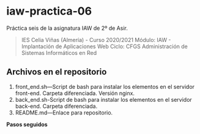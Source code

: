 # iaw-practica-06
Práctica seis de la asignatura IAW de 2º de Asir.

> IES Celia Viñas (Almería) - Curso 2020/2021
Módulo: IAW - Implantación de Aplicaciones Web
Ciclo: CFGS Administración de Sistemas Informáticos en Red

**Archivos en el repositorio**
------------
1. front_end.sh—Script de bash para instalar los elementos en el servidor front-end. Carpeta diferenciada. Versión nginx.
2. back_end.sh-Script de bash para instalar los elementos en el servidor back-end. Carpeta diferenciada.
3. README.md—Enlace para repositorio.

**Pasos seguidos**
